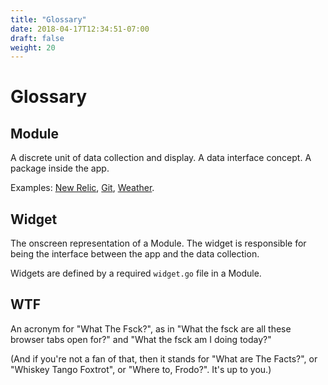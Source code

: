 ```yaml
---
title: "Glossary"
date: 2018-04-17T12:34:51-07:00
draft: false
weight: 20
---
```


# Glossary

## Module
A discrete unit of data collection and display. A data interface concept. A package inside the app.

Examples: [New Relic](/modules/newrelic), [Git](/modules/git), [Weather](/modules/weather_services/weather).

## Widget
The onscreen representation of a Module. The widget is responsible for
being the interface between the app and the data collection.

Widgets are defined by a required `widget.go` file in a Module.

## WTF
An acronym for "What The Fsck?", as in "What the fsck are all these browser tabs open for?" and "What the fsck am I doing today?"

(And if you're not a fan of that, then it stands for "What are The Facts?", or "Whiskey Tango Foxtrot", or "Where to, Frodo?". It's up to you.) 